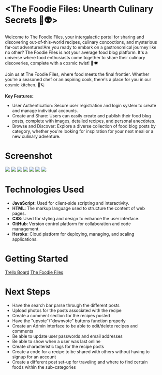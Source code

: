 # <The Foodie Files: Unearth Culinary Secrets 🚀👽>
Welcome to The Foodie Files, your intergalactic portal for sharing and discovering out-of-this-world recipes, culinary concoctions, and mysterious far-out adventures!Are you ready to embark on a gastronomical journey like no other? The Foodie Files is not your average food blog platform. It's a universe where food enthusiasts come together to share their culinary discoveries, complete with a cosmic twist! 🌟🍽️

Join us at The Foodie Files, where food meets the final frontier. Whether you're a seasoned chef or an aspiring cook, there's a place for you in our cosmic kitchen. 🌮🪐

**Key Features:**

- User Authentication: Secure user registration and login system to create and manage individual accounts.
- Create and Share: Users can easily create and publish their food blog posts, complete with images, detailed recipes, and personal anecdotes.
- Browse and Discover: Explore a diverse collection of food blog posts by category, whether you're looking for inspiration for your next meal or a new culinary adventure.

# Screenshot

<img src="https://i.imgur.com/53UXRe6.jpg">
<img src="https://i.imgur.com/EAiLKUd.png">
<img src="https://i.imgur.com/NYdyqKf.png">
<img src="https://i.imgur.com/f1MuYKV.png">
<img src="https://i.imgur.com/HUyoplh.png">
<img src="https://i.imgur.com/HOn7hQM.png">
<img src="https://i.imgur.com/ocAeNye.png">

# Technologies Used

- **JavaScript**: Used for client-side scripting and interactivity.
- **HTML**: The markup language used to structure the content of web pages.
- **CSS**: Used for styling and design to enhance the user interface.
- **GitHub**: Version control platform for collaboration and code management.
- **Heroku**: Cloud platform for deploying, managing, and scaling applications.

# Getting Started

[Trello Board](https://trello.com/b/Wm7jJ5b6/project-4-the-foodie-files)
[The Foodie Files](https://the-foodie-files-e414532abfbc.herokuapp.com/)

# Next Steps

- Have the search bar parse through the different posts
- Upload photos for the posts associated with the recipe
- Create a comment section for the recipes posted
- Have the "upvote"/"downvote" buttons function properly
- Create an Admin interface to be able to edit/delete recipes and comments
- Be able to update user passwords and email addresses
- Be able to show when a user was last online
- Create characteristic tags for the recipe posts
- Create a code for a recipe to be shared with others without having to signup for an account
- Create a different post set-up for traveling and where to find certain foods within the sub-categories
